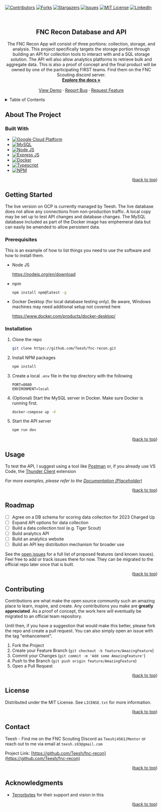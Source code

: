 <!-- Improved compatibility of back to top link: See: https://github.com/othneildrew/Best-README-Template/pull/73 -->
<a name="readme-top"></a>
<!--
*** Thanks for checking out the Best-README-Template. If you have a suggestion
*** that would make this better, please fork the repo and create a pull request
*** or simply open an issue with the tag "enhancement".
*** Don't forget to give the project a star!
*** Thanks again! Now go create something AMAZING! :D
-->



<!-- PROJECT SHIELDS -->
<!--
*** I'm using markdown "reference style" links for readability.
*** Reference links are enclosed in brackets [ ] instead of parentheses ( ).
*** See the bottom of this document for the declaration of the reference variables
*** for contributors-url, forks-url, etc. This is an optional, concise syntax you may use.
*** https://www.markdownguide.org/basic-syntax/#reference-style-links
-->
[![Contributors][contributors-shield]][contributors-url]
[![Forks][forks-shield]][forks-url]
[![Stargazers][stars-shield]][stars-url]
[![Issues][issues-shield]][issues-url]
[![MIT License][license-shield]][license-url]
[![LinkedIn][linkedin-shield]][linkedin-url]



<!-- PROJECT LOGO -->
<br />
<div align="center">

<h2 align="center">FNC Recon Database and API</h2>

  <p align="center">
    The FNC Recon App will consist of three portions: collection, storage, and analysis. This project specifically targets the storage portion through building an API for collection tools to interact with and a SQL storage solution. The API will also allow analytics platforms to retrieve bulk and aggregate data. This is also a proof of concept and the final product will be owned by one of the participating FIRST teams. Find them on the FNC Scouting discord server.
    <br />
    <a href="https://github.com/Teesh/fnc-recon"><strong>Explore the docs »</strong></a>
    <br />
    <br />
    <a href="https://fnc-recon-api-avxirbvnfa-ue.a.run.app/">View Demo</a>
    ·
    <a href="https://github.com/Teesh/fnc-recon/issues">Report Bug</a>
    ·
    <a href="https://github.com/Teesh/fnc-recon/issues">Request Feature</a>
  </p>
</div>



<!-- TABLE OF CONTENTS -->
<details>
  <summary>Table of Contents</summary>
  <ol>
    <li>
      <a href="#about-the-project">About The Project</a>
      <ul>
        <li><a href="#built-with">Built With</a></li>
      </ul>
    </li>
    <li>
      <a href="#getting-started">Getting Started</a>
      <ul>
        <li><a href="#prerequisites">Prerequisites</a></li>
        <li><a href="#installation">Installation</a></li>
      </ul>
    </li>
    <li><a href="#usage">Usage</a></li>
    <li><a href="#roadmap">Roadmap</a></li>
    <li><a href="#contributing">Contributing</a></li>
    <li><a href="#license">License</a></li>
    <li><a href="#contact">Contact</a></li>
    <li><a href="#acknowledgments">Acknowledgments</a></li>
  </ol>
</details>



<!-- ABOUT THE PROJECT -->
## About The Project

### Built With

* [![Google Cloud Platform][GCP]][GCP-url]
* [![MySQL][MySQL]][MySQL-url]
* [![Node JS][Node.js]][Node-url]
* [![Express JS][Express]][Express-url]
* [![Docker][Docker]][Docker-url]
* [![Typescript][Typescript]][Typescript-url]
* [![NPM][NPM]][NPM-url]

<p align="right">(<a href="#readme-top">back to top</a>)</p>



<!-- GETTING STARTED -->
## Getting Started

The live version on GCP is currently managed by Teesh. The live database does not allow any connections from non-production traffic. A local copy may be set up to test API changes and database changes. The MySQL database included as part of the Docker image has emphemeral data but can easily be amended to allow persistent data.

### Prerequisites

This is an example of how to list things you need to use the software and how to install them.
* Node JS

  https://nodejs.org/en/download

* npm
  ```sh
  npm install npm@latest -g
  ```
* Docker Desktop (for local database testing only). Be aware, Windows machines may need additional setup not covered here

  https://www.docker.com/products/docker-desktop/

### Installation

1. Clone the repo
   ```sh
   git clone https://github.com/Teesh/fnc-recon.git
   ```
2. Install NPM packages
   ```sh
   npm install
   ```
3. Create a local `.env` file in the top directory with the following
   ```env
   PORT=8080
   ENVIRONMENT=local
   ```
4. (Optional) Start the MySQL server in Docker. Make sure Docker is running first. 
   ```sh
   docker-compose up -d
   ```
5. Start the API server
   ```sh
   npm run dev
   ```

<p align="right">(<a href="#readme-top">back to top</a>)</p>



<!-- USAGE EXAMPLES -->
## Usage

To test the API, I suggest using a tool like [Postman](https://www.postman.com/) or, if you already use VS Code, the [Thunder Client](https://www.thunderclient.com/) extension

_For more examples, please refer to the [Documentation (Placeholder)](https://example.com)_

<p align="right">(<a href="#readme-top">back to top</a>)</p>



<!-- ROADMAP -->
## Roadmap

- [ ] Agree on a DB schema for scoring data collection for 2023 Charged Up
- [ ] Expand API options for data collection
- [ ] Build a data collection tool (e.g. Tiger Scout)
- [ ] Build analytics API
- [ ] Build an analytics website
- [ ] Build an API key distribution mechanism for broader use

See the [open issues](https://github.com/Teesh/fnc-recon/issues) for a full list of proposed features (and known issues). Feel free to add or track issues there for now. They can be migrated to the official repo later once that is built.

<p align="right">(<a href="#readme-top">back to top</a>)</p>



<!-- CONTRIBUTING -->
## Contributing

Contributions are what make the open source community such an amazing place to learn, inspire, and create. Any contributions you make are **greatly appreciated**. As a proof of concept, the work here will eventually be migrated to an official team repository.

Until then, if you have a suggestion that would make this better, please fork the repo and create a pull request. You can also simply open an issue with the tag "enhancement".

1. Fork the Project
2. Create your Feature Branch (`git checkout -b feature/AmazingFeature`)
3. Commit your Changes (`git commit -m 'Add some AmazingFeature'`)
4. Push to the Branch (`git push origin feature/AmazingFeature`)
5. Open a Pull Request

<p align="right">(<a href="#readme-top">back to top</a>)</p>



<!-- LICENSE -->
## License

Distributed under the MIT License. See `LICENSE.txt` for more information.

<p align="right">(<a href="#readme-top">back to top</a>)</p>



<!-- CONTACT -->
## Contact

Teesh - Find me on the FNC Scouting Discord as `Teesh|4561|Mentor` or reach out to me via email at `teesh.s93@gmail.com` 

Project Link: [https://github.com/Teesh/fnc-recon](https://github.com/Teesh/fnc-recon)

<p align="right">(<a href="#readme-top">back to top</a>)</p>



<!-- ACKNOWLEDGMENTS -->
## Acknowledgments

* [Terrorbytes](terrorbytes.org) for their support and vision in this

<p align="right">(<a href="#readme-top">back to top</a>)</p>



<!-- MARKDOWN LINKS & IMAGES -->
<!-- https://www.markdownguide.org/basic-syntax/#reference-style-links -->
[contributors-shield]: https://img.shields.io/github/contributors/Teesh/fnc-recon.svg?style=for-the-badge
[contributors-url]: https://github.com/Teesh/fnc-recon/graphs/contributors
[forks-shield]: https://img.shields.io/github/forks/Teesh/fnc-recon.svg?style=for-the-badge
[forks-url]: https://github.com/Teesh/fnc-recon/network/members
[stars-shield]: https://img.shields.io/github/stars/Teesh/fnc-recon.svg?style=for-the-badge
[stars-url]: https://github.com/Teesh/fnc-recon/stargazers
[issues-shield]: https://img.shields.io/github/issues/Teesh/fnc-recon.svg?style=for-the-badge
[issues-url]: https://github.com/Teesh/fnc-recon/issues
[license-shield]: https://img.shields.io/github/license/Teesh/fnc-recon.svg?style=for-the-badge
[license-url]: https://github.com/Teesh/fnc-recon/blob/master/LICENSE.txt
[linkedin-shield]: https://img.shields.io/badge/-LinkedIn-black.svg?style=for-the-badge&logo=linkedin&colorB=555
[linkedin-url]: https://linkedin.com/in/teeshshahi
[product-screenshot]: images/screenshot.png
[GCP]: https://img.shields.io/badge/Google_Cloud-0F9D58?style=for-the-badge&logo=google-cloud&logoColor=white
[GCP-url]: https://cloud.google.com/
[MySQL]: https://img.shields.io/badge/MySQL-20232A?style=for-the-badge&logo=mysql&logoColor=61DAFB
[MySQL-url]: https://mysql.com/
[Node.js]: https://img.shields.io/badge/Node.js-35495E?style=for-the-badge&logo=nodedotjs&logoColor=4FC08D
[Node-url]: https://nodejs.org/
[Express]: https://img.shields.io/badge/Express-DD0031?style=for-the-badge&logo=express&logoColor=white
[Express-url]: https://expressjs.com/
[Docker]: https://img.shields.io/badge/Docker-4A4A55?style=for-the-badge&logo=docker&logoColor=4285F4
[Docker-url]: https://docker.com/
[Typescript]: https://img.shields.io/badge/Typescript-4285F4?style=for-the-badge&logo=typescript&logoColor=white
[Typescript-url]: https://typescriptlang.org
[NPM]: https://img.shields.io/badge/NPM-CC3534?style=for-the-badge&logo=npm&logoColor=white
[NPM-url]: https://npmjs.com